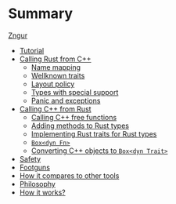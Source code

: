 # Summary

[Zngur](./zngur.md)

- [Tutorial](./tutorial.md)
- [Calling Rust from C++](./call_rust_from_cpp/index.md)
  - [Name mapping](./call_rust_from_cpp/name_mapping.md)
  - [Wellknown traits](./call_rust_from_cpp/wellknown_traits.md)
  - [Layout policy](./call_rust_from_cpp/layout_policy.md)
  - [Types with special support](./call_rust_from_cpp/special_types.md)
  - [Panic and exceptions](./call_rust_from_cpp/panic_and_exceptions.md)
- [Calling C++ from Rust](./call_cpp_from_rust/index.md)
  - [Calling C++ free functions](./call_cpp_from_rust/function.md)
  - [Adding methods to Rust types](./call_cpp_from_rust/rust_impl.md)
  - [Implementing Rust traits for Rust types](./call_cpp_from_rust/rust_impl_trait.md)
  - [`Box<dyn Fn>`]()
  - [Converting C++ objects to `Box<dyn Trait>`]()
- [Safety](./safety.md)
- [Footguns]()
- [How it compares to other tools](./how_it_compares.md)
- [Philosophy](./philosophy.md)
- [How it works?](./how_it_works.md)
